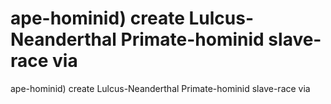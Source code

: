 # ape-hominid) create Lulcus-Neanderthal Primate-hominid slave-race via

ape-hominid) create Lulcus-Neanderthal Primate-hominid slave-race via